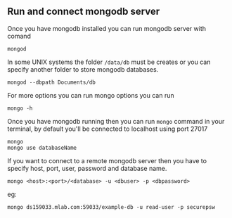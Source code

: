 Run and connect mongodb server
------------------
Once you have mongodb installed you can run mongodb server with comand

    mongod
In some UNIX systems the folder `/data/db` must be creates or you can specify another folder to store mongodb databases.

    mongod --dbpath Documents/db
For more options you can run mongo options you can run 

    mongo -h

Once you have mongodb running then you can run `mongo` command in your terminal, by default you'll be connected to localhost using port 27017

    mongo
    mongo use databaseName
If you want to connect to a remote mongodb server then you have to specify host, port, user, password and database name.

    mongo <host>:<port>/<database> -u <dbuser> -p <dbpassword>
   eg:

    mongo ds159033.mlab.com:59033/example-db -u read-user -p securepsw